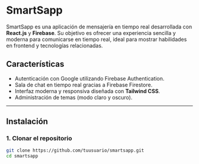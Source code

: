 # SmartSapp

SmartSapp es una aplicación de mensajería en tiempo real desarrollada con **React.js** y **Firebase**. Su objetivo es ofrecer una experiencia sencilla y moderna para comunicarse en tiempo real, ideal para mostrar habilidades en frontend y tecnologías relacionadas.

## Características

- Autenticación con Google utilizando Firebase Authentication.
- Sala de chat en tiempo real gracias a Firebase Firestore.
- Interfaz moderna y responsiva diseñada con **Tailwind CSS**.
- Administración de temas (modo claro y oscuro).

---

## Instalación

### 1. Clonar el repositorio

```bash
git clone https://github.com/tuusuario/smartsapp.git
cd smartsapp
